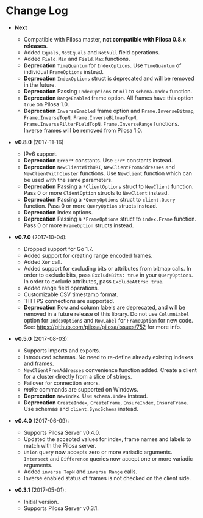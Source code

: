 # Change Log

* **Next**
    * Compatible with Pilosa master, **not compatible with Pilosa 0.8.x releases**.
    * Added `Equals`, `NotEquals` and `NotNull` field operations.
    * Added `Field.Min` and `Field.Max` functions.
    * **Deprecation** `TimeQuantum` for `IndexOptions`. Use `TimeQuantum` of individual `FrameOptions` instead.
    * **Deprecation** `IndexOptions` struct is deprecated and will be removed in the future.
    * **Deprecation** Passing `IndexOptions` or `nil` to `schema.Index` function.
    * **Deprecation** `RangeEnabled` frame option. All frames have this option `true` on Pilosa 1.0.
    * **Deprecation** `InverseEnabled` frame option and `Frame.InverseBitmap`, `Frame.InverseTopN`, `Frame.InverseBitmapTopN`, `Frame.InverseFilterFieldTopN`, `Frame.InverseRange` functions. Inverse frames will be removed from Pilosa 1.0.
    
* **v0.8.0** (2017-11-16)
    * IPv6 support.
    * **Deprecation** `Error*` constants. Use `Err*` constants instead.
    * **Deprecation** `NewClientWithURI`, `NewClientFromAddresses` and `NewClientWithCluster` functions. Use `NewClient` function which can be used with the same parameters.
    * **Deprecation** Passing a `*ClientOptions` struct to `NewClient` function. Pass 0 or more `ClientOption` structs to `NewClient` instead.  
    * **Deprecation** Passing a `*QueryOptions` struct to `client.Query` function. Pass 0 or more `QueryOption` structs instead. 
    * **Deprecation** Index options.
    * **Deprecation** Passing a `*FrameOptions` struct to `index.Frame` function. Pass 0 or more `FrameOption` structs instead.

* **v0.7.0** (2017-10-04):
    * Dropped support for Go 1.7.
    * Added support for creating range encoded frames.
    * Added `Xor` call.
    * Added support for excluding bits or attributes from bitmap calls. In order to exclude bits, pass `ExcludeBits: true` in your `QueryOptions`. In order to exclude attributes, pass `ExcludeAttrs: true`.
    * Added range field operations.
    * Customizable CSV timestamp format.
    * `HTTPS connections are supported.
    * **Deprecation** Row and column labels are deprecated, and will be removed in a future release of this library. Do not use `ColumnLabel` option for `IndexOptions` and `RowLabel` for `FrameOption` for new code. See: https://github.com/pilosa/pilosa/issues/752 for more info.

* **v0.5.0** (2017-08-03):
    * Supports imports and exports.
    * Introduced schemas. No need to re-define already existing indexes and frames.
    * `NewClientFromAddresses` convenience function added. Create a client for a
      cluster directly from a slice of strings.
    * Failover for connection errors.
    * *make* commands are supported on Windows.
    * **Deprecation** `NewIndex`. Use `schema.Index` instead.
    * **Deprecation** `CreateIndex`, `CreateFrame`, `EnsureIndex`, `EnsureFrame`. Use schemas and `client.SyncSchema` instead.

* **v0.4.0** (2017-06-09):
    * Supports Pilosa Server v0.4.0.
    * Updated the accepted values for index, frame names and labels to match with the Pilosa server.
    * `Union` query now accepts zero or more variadic arguments. `Intersect` and `Difference` queries now accept one or more variadic arguments.
    * Added `inverse TopN` and `inverse Range` calls.
    * Inverse enabled status of frames is not checked on the client side.

* **v0.3.1** (2017-05-01):
    * Initial version.
    * Supports Pilosa Server v0.3.1.
